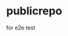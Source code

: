 # publicrepo
for e2e test









































































































































































































































































































































































































































































































































































































































































































































































































































































































































